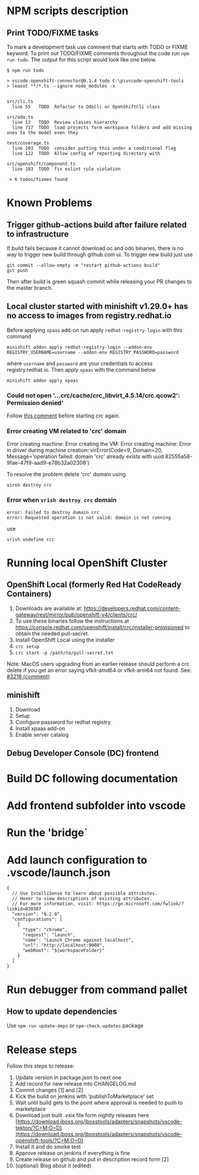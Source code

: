# NPM scripts description

## Print TODO/FIXME tasks

To mark a development task use comment that starts with TODO or FIXME keyword.
To print out TODO/FIXME comments throughout the code run `npm run todo`. The output for this script would look like one below.

``` todo
$ npm run todo

> vscode-openshift-connector@0.1.4 todo C:\p\vscode-openshift-tools
> leasot **/*.ts --ignore node_modules -x


src/cli.ts
  line 55   TODO  Refactor to OdoCli or OpenShiftCli class

src/odo.ts
  line 12   TODO  Review classes hierarchy
  line 717  TODO  load projects form workspace folders and add missing ones to the model even they

test/coverage.ts
  line 103  TODO  consider putting this under a conditional flag
  line 122  TODO  Allow config of reporting directory with

src/openshift/component.ts
  line 183  TODO  fix eslint rule violation

 × 6 todos/fixmes found
```

# Known Problems

## Trigger github-actions build after failure related to infrastructure

If build fails because it cannot download oc and odo binaries, there is no way to trigger new
build through github.com ui. To trigger new build just use

```
git commit --allow-empty -m "restart github-actions build"
git push
```

Then after build is green squash commit while releasing your PR changes to the master branch.

## Local cluster started with minishift v1.29.0+ has no access to images from registry.redhat.io

Before applying `xpaas` add-on run apply `redhat-registry-login` with this command

`minishift addon apply redhat-registry-login --addon-env REGISTRY_USERNAME=username --addon-env REGISTRY_PASSWORD=password`

where `username` and `password` are your credentials to access registry.redhat.io.
Then apply `xpaas` with the command below

`minishift addon apply xpaas`

### Could not open '...crc/cache/crc_libvirt_4.5.14/crc.qcow2': Permission denied'

Follow [this comment](https://github.com/code-ready/crc/issues/1578#issuecomment-706323186) before starting crc again.

### Error creating VM related to 'crc' domain

Error creating machine: Error creating the VM: Error creating machine: Error in driver during machine creation: virError(Code=9, Domain=20, Message='operation failed: domain 'crc' already exists with uuid 82555a58-9fae-47f9-aad9-e78b32a02308')

To resolve the problem delete 'crc' domain using

`virsh destroy crc`

### Error when `vrish destroy crc` domain

```virsh # destroy crc
error: Failed to destroy domain crc
error: Requested operation is not valid: domain is not running
```

use

`vrish undefine crc`

# Running local OpenShift Cluster

## OpenShift Local (formerly Red Hat CodeReady Containers)

1. Downloads are available at: https://developers.redhat.com/content-gateway/rest/mirror/pub/openshift-v4/clients/crc/
2. To use these binaries follow the instructions at https://console.redhat.com/openshift/install/crc/installer-provisioned to obtain the needed pull-secret.
3. Install OpenShift Local using the installer
3. `crc setup`
4. `crc start -p /path/to/pull-secret.txt`

Note: MacOS users upgrading from an earlier release should perform a crc delete if you get an error saying vfkit-amd64 or vfkit-arm64 not found. See: [#3218 (comment)](https://github.com/code-ready/crc/pull/3218#issuecomment-1161496884)

## minishift

1. Download
2. Setup
3. Configure password for redhat registry
4. Install xpaas add-on
5. Enable server catalog

## Debug Developer Console (DC) frontend

# Build DC following documentation
# Add frontend subfolder into vscode
# Run the 'bridge`
# Add launch configuration to .vscode/launch.json

```
{
  // Use IntelliSense to learn about possible attributes.
  // Hover to view descriptions of existing attributes.
  // For more information, visit: https://go.microsoft.com/fwlink/?linkid=830387
  "version": "0.2.0",
  "configurations": [
    {
      "type": "chrome",
      "request": "launch",
      "name": "Launch Chrome against localhost",
      "url": "http://localhost:9000",
      "webRoot": "${workspaceFolder}"
    }
  ]
}
```
# Run debugger from command pallet

## How to update dependencies

Use `npm run update-deps` or `npm-check-updates` package

# Release steps

Follow this steps to release:
1. Update version in package.json to next one
2. Add record for new release into CHANGELOG.md
3. Commit changes [1] and [2]
4. Kick the build on jenkins with 'publishToMarketplace' set
5. Wait until build gets to the point where approval is needed to push to marketplace
6. Download just built .vsix file form nightly releases here [https://download.jboss.org/jbosstools/adapters/snapshots/vscode-tekton/?C=M;O=D](https://download.jboss.org/jbosstools/adapters/snapshots/vscode-openshift-tools/?C=M;O=D)
7. Install it and do smoke test
8. Approve release on jenkins if everything is fine
9. Create release on github and put in description record form [2]
10. (optional) Blog about it (edited)
